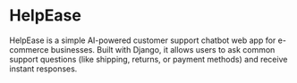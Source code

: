 # HelpEase
HelpEase is a simple AI-powered customer support chatbot web app for e-commerce businesses. Built with Django, it allows users to ask common support questions (like shipping, returns, or payment methods) and receive instant responses.
